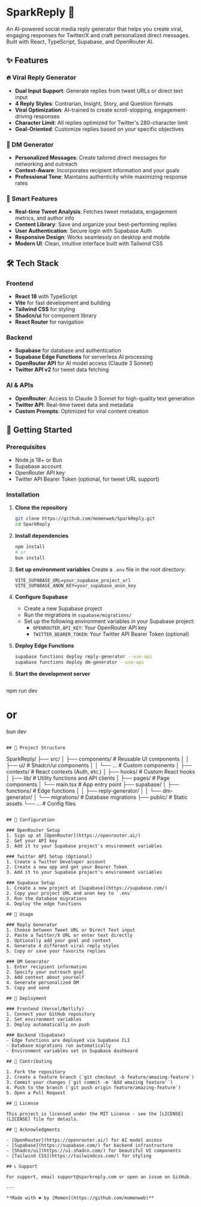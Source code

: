 # SparkReply 🚀

An AI-powered social media reply generator that helps you create viral, engaging responses for Twitter/X and craft personalized direct messages. Built with React, TypeScript, Supabase, and OpenRouter AI.

## ✨ Features

### 🔥 Viral Reply Generator
- **Dual Input Support**: Generate replies from tweet URLs or direct text input
- **4 Reply Styles**: Contrarian, Insight, Story, and Question formats
- **Viral Optimization**: AI-trained to create scroll-stopping, engagement-driving responses
- **Character Limit**: All replies optimized for Twitter's 280-character limit
- **Goal-Oriented**: Customize replies based on your specific objectives

### 💬 DM Generator
- **Personalized Messages**: Create tailored direct messages for networking and outreach
- **Context-Aware**: Incorporates recipient information and your goals
- **Professional Tone**: Maintains authenticity while maximizing response rates

### 🎯 Smart Features
- **Real-time Tweet Analysis**: Fetches tweet metadata, engagement metrics, and author info
- **Content Library**: Save and organize your best-performing replies
- **User Authentication**: Secure login with Supabase Auth
- **Responsive Design**: Works seamlessly on desktop and mobile
- **Modern UI**: Clean, intuitive interface built with Tailwind CSS

## 🛠️ Tech Stack

### Frontend
- **React 18** with TypeScript
- **Vite** for fast development and building
- **Tailwind CSS** for styling
- **Shadcn/ui** for component library
- **React Router** for navigation

### Backend
- **Supabase** for database and authentication
- **Supabase Edge Functions** for serverless AI processing
- **OpenRouter API** for AI model access (Claude 3 Sonnet)
- **Twitter API v2** for tweet data fetching

### AI & APIs
- **OpenRouter**: Access to Claude 3 Sonnet for high-quality text generation
- **Twitter API**: Real-time tweet data and metadata
- **Custom Prompts**: Optimized for viral content creation

## 🚀 Getting Started

### Prerequisites
- Node.js 18+ or Bun
- Supabase account
- OpenRouter API key
- Twitter API Bearer Token (optional, for tweet URL support)

### Installation

1. **Clone the repository**
   ```bash
   git clone https://github.com/momenweb/SparkReply.git
   cd SparkReply
   ```

2. **Install dependencies**
   ```bash
   npm install
   # or
   bun install
   ```

3. **Set up environment variables**
   Create a `.env` file in the root directory:
   ```env
   VITE_SUPABASE_URL=your_supabase_project_url
   VITE_SUPABASE_ANON_KEY=your_supabase_anon_key
   ```

4. **Configure Supabase**
   - Create a new Supabase project
   - Run the migrations in `supabase/migrations/`
   - Set up the following environment variables in your Supabase project:
     - `OPENROUTER_API_KEY`: Your OpenRouter API key
     - `TWITTER_BEARER_TOKEN`: Your Twitter API Bearer Token (optional)

5. **Deploy Edge Functions**
   ```bash
   supabase functions deploy reply-generator --use-api
   supabase functions deploy dm-generator --use-api
   ```

6. **Start the development server**
   ```bash
npm run dev
   # or
   bun dev
   ```

## 📁 Project Structure

```
SparkReply/
├── src/
│   ├── components/          # Reusable UI components
│   │   ├── ui/             # Shadcn/ui components
│   │   └── ...             # Custom components
│   ├── contexts/           # React contexts (Auth, etc.)
│   ├── hooks/              # Custom React hooks
│   ├── lib/                # Utility functions and API clients
│   ├── pages/              # Page components
│   └── main.tsx           # App entry point
├── supabase/
│   ├── functions/          # Edge functions
│   │   ├── reply-generator/
│   │   └── dm-generator/
│   └── migrations/         # Database migrations
├── public/                 # Static assets
└── ...                    # Config files
```

## 🔧 Configuration

### OpenRouter Setup
1. Sign up at [OpenRouter](https://openrouter.ai/)
2. Get your API key
3. Add it to your Supabase project's environment variables

### Twitter API Setup (Optional)
1. Create a Twitter Developer account
2. Create a new app and get your Bearer Token
3. Add it to your Supabase project's environment variables

### Supabase Setup
1. Create a new project at [Supabase](https://supabase.com/)
2. Copy your project URL and anon key to `.env`
3. Run the database migrations
4. Deploy the edge functions

## 🎯 Usage

### Reply Generator
1. Choose between Tweet URL or Direct Text input
2. Paste a Twitter/X URL or enter text directly
3. Optionally add your goal and context
4. Generate 4 different viral reply styles
5. Copy or save your favorite replies

### DM Generator
1. Enter recipient information
2. Specify your outreach goal
3. Add context about yourself
4. Generate personalized DM
5. Copy and send

## 🚀 Deployment

### Frontend (Vercel/Netlify)
1. Connect your GitHub repository
2. Set environment variables
3. Deploy automatically on push

### Backend (Supabase)
- Edge functions are deployed via Supabase CLI
- Database migrations run automatically
- Environment variables set in Supabase dashboard

## 🤝 Contributing

1. Fork the repository
2. Create a feature branch (`git checkout -b feature/amazing-feature`)
3. Commit your changes (`git commit -m 'Add amazing feature'`)
4. Push to the branch (`git push origin feature/amazing-feature`)
5. Open a Pull Request

## 📝 License

This project is licensed under the MIT License - see the [LICENSE](LICENSE) file for details.

## 🙏 Acknowledgments

- [OpenRouter](https://openrouter.ai/) for AI model access
- [Supabase](https://supabase.com/) for backend infrastructure
- [Shadcn/ui](https://ui.shadcn.com/) for beautiful UI components
- [Tailwind CSS](https://tailwindcss.com/) for styling

## 📞 Support

For support, email support@sparkreply.com or open an issue on GitHub.

---

**Made with ❤️ by [Momen](https://github.com/momenweb)**
